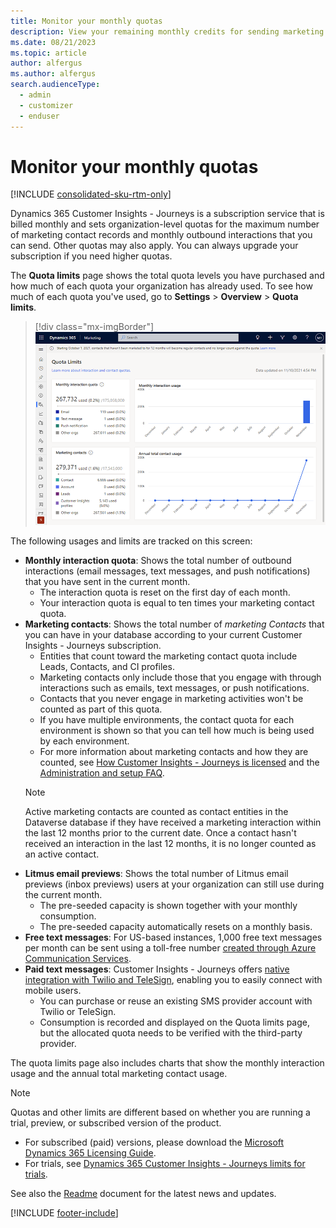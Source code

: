 ```yaml
---
title: Monitor your monthly quotas
description: View your remaining monthly credits for sending marketing email messages and other metered services in Dynamics 365 Customer Insights - Journeys.
ms.date: 08/21/2023
ms.topic: article
author: alfergus
ms.author: alfergus
search.audienceType: 
  - admin
  - customizer
  - enduser
---
```


# Monitor your monthly quotas

[!INCLUDE [consolidated-sku-rtm-only](./includes/consolidated-sku-rtm-only.md)]

Dynamics 365 Customer Insights - Journeys is a subscription service that is billed monthly and sets organization-level quotas for the maximum number of marketing contact records and monthly outbound interactions that you can send. Other quotas may also apply. You can always upgrade your subscription if you need higher quotas.

The **Quota limits** page shows the total quota levels you have purchased and how much of each quota your organization has already used. To see how much of each quota you've used, go to **Settings** > **Overview** > **Quota limits**.

> [!div class="mx-imgBorder"]
> ![Screenshot of the quota limits area.](media/quota-limits.png)

The following usages and limits are tracked on this screen:

- **Monthly interaction quota**: Shows the total number of outbound interactions (email messages, text messages, and push notifications) that you have sent in the current month.
    - The interaction quota is reset on the first day of each month. 
    - Your interaction quota is equal to ten times your marketing contact quota.
- **Marketing contacts**: Shows the total number of *marketing Contacts* that you can have in your database according to your current Customer Insights - Journeys subscription.
    - Entities that count toward the marketing contact quota include Leads, Contacts, and CI profiles.
    - Marketing contacts only include those that you engage with through interactions such as emails, text messages, or push notifications.
    - Contacts that you never engage in marketing activities won't be counted as part of this quota.
    - If you have multiple environments, the contact quota for each environment is shown so that you can tell how much is being used by each environment.
    - For more information about marketing contacts and how they are counted, see [How Customer Insights - Journeys is licensed](purchase.md#how-licensed) and the [Administration and setup FAQ](setup-troubleshooting.yml#licensing).
    > [!NOTE]
    > Active marketing contacts are counted as contact entities in the Dataverse database if they have received a marketing interaction within the last 12 months prior to the current date. Once a contact hasn't received an interaction in the last 12 months, it is no longer counted as an active contact.
- **Litmus email previews**: Shows the total number of Litmus email previews (inbox previews) users at your organization can still use during the current month.
    - The pre-seeded capacity is shown together with your monthly consumption.
    - The pre-seeded capacity automatically resets on a monthly basis.
- **Free text messages**: For US-based instances, 1,000 free text messages per month can be sent using a toll-free number [created through Azure Communication Services](real-time-marketing-outbound-text-messaging-setup.md#add-a-sender-number-using-the-azure-communication-services-free-trial-preview-us-only).
- **Paid text messages**: Customer Insights - Journeys offers [native integration with Twilio and TeleSign](real-time-marketing-outbound-text-messaging-setup.md#sign-up-for-and-configure-a-twilio-account), enabling you to easily connect with mobile users.
    - You can purchase or reuse an existing SMS provider account with Twilio or TeleSign.
    - Consumption is recorded and displayed on the Quota limits page, but the allocated quota needs to be verified with the third-party provider.

The quota limits page also includes charts that show the monthly interaction usage and the annual total marketing contact usage.

> [!Note]
> Quotas and other limits are different based on whether you are running a trial, preview, or subscribed version of the product.
>
> - For subscribed (paid) versions, please download the [Microsoft Dynamics 365 Licensing Guide](https://go.microsoft.com/fwlink/p/?linkid=866544).
> - For trials, see [Dynamics 365 Customer Insights - Journeys limits for trials](trial-preview-limits.md).
> 
> See also the [Readme](./known-issues.md) document for the latest news and updates.

[!INCLUDE [footer-include](./includes/footer-banner.md)]
